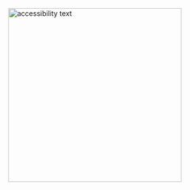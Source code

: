   <img src="https://coursework.vschool.io/content/images/size/w2000/2017/06/CRUD.jpg" width="350" alt="accessibility text">
